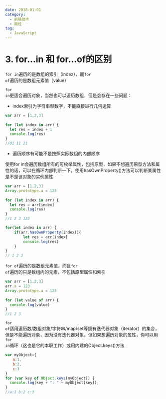 ```yaml
---
date: 2018-01-01
category:
  - 前端技术
  - 面经
tag:
  - JavaScript
---
```


# 3. for...in 和 for...of的区别

<code>for in</code>遍历的是数组的索引（index），而<code>for of</code>遍历的是数组元素值（value）

<code>for in</code>更适合遍历对象，当然也可以遍历数组，但是会存在一些问题：

* index索引为字符串型数字，不能直接进行几何运算
```js
var arr = [1,2,3]
    
for (let index in arr) {
  let res = index + 1
  console.log(res)
}
//01 11 21
```

* 遍历顺序有可能不是按照实际数组的内部顺序

使用for in会遍历数组所有的可枚举属性，包括原型，如果不想遍历原型方法和属性的话，可以在循环内部判断一下，使用hasOwnProperty()方法可以判断某属性是不是该对象的实例属性

```js
var arr = [1,2,3]
Array.prototype.a = 123
    
for (let index in arr) {
  let res = arr[index]
  console.log(res)
}
//1 2 3 123

for(let index in arr) {
    if(arr.hasOwnProperty(index)){
        let res = arr[index]
  		console.log(res)
    }
}
// 1 2 3
```

<code>for of</code>遍历的是数组元素值，而且<code>for of</code>遍历的只是数组内的元素，不包括原型属性和索引

```js
var arr = [1,2,3]
arr.a = 123
Array.prototype.a = 123
    
for (let value of arr) {
  console.log(value)
}
//1 2 3
```

<code>for of</code>适用遍历数/数组对象/字符串/map/set等拥有迭代器对象（iterator）的集合，但是不能遍历对象，因为没有迭代器对象，但如果想遍历对象的属性，你可以用<code>for in</code>循环（这也是它的本职工作）或用内建的Object.keys()方法

```js
var myObject={
　　a:1,
　　b:2,
　　c:3
}
for (var key of Object.keys(myObject)) {
  console.log(key + ": " + myObject[key]);
}
//a:1 b:2 c:3
```